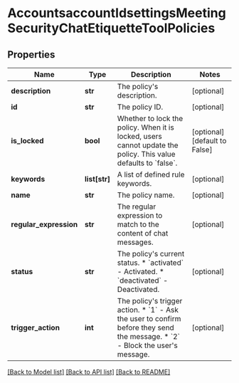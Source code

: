 # AccountsaccountIdsettingsMeetingSecurityChatEtiquetteToolPolicies

## Properties
Name | Type | Description | Notes
------------ | ------------- | ------------- | -------------
**description** | **str** | The policy&#x27;s description. | [optional] 
**id** | **str** | The policy ID. | [optional] 
**is_locked** | **bool** | Whether to lock the policy. When it is locked, users cannot update the policy. This value defaults to &#x60;false&#x60;. | [optional] [default to False]
**keywords** | **list[str]** | A list of defined rule keywords. | [optional] 
**name** | **str** | The policy name. | [optional] 
**regular_expression** | **str** | The regular expression to match to the content of chat messages. | [optional] 
**status** | **str** | The policy&#x27;s current status.  * &#x60;activated&#x60; - Activated.  * &#x60;deactivated&#x60; - Deactivated. | [optional] 
**trigger_action** | **int** | The policy&#x27;s trigger action.  * &#x60;1&#x60; - Ask the user to confirm before they send the message.  * &#x60;2&#x60; - Block the user&#x27;s message. | [optional] 

[[Back to Model list]](../README.md#documentation-for-models) [[Back to API list]](../README.md#documentation-for-api-endpoints) [[Back to README]](../README.md)

